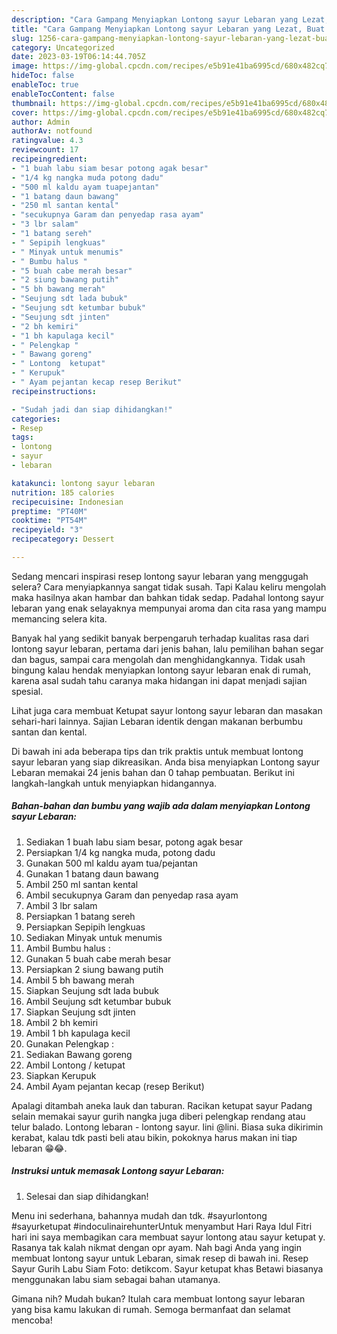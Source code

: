 ```yaml
---
description: "Cara Gampang Menyiapkan Lontong sayur Lebaran yang Lezat, Buat Buka Puasa}"
title: "Cara Gampang Menyiapkan Lontong sayur Lebaran yang Lezat, Buat Buka Puasa}"
slug: 1256-cara-gampang-menyiapkan-lontong-sayur-lebaran-yang-lezat-buat-buka-puasa
category: Uncategorized
date: 2023-03-19T06:14:44.705Z
image: https://img-global.cpcdn.com/recipes/e5b91e41ba6995cd/680x482cq70/lontong-sayur-lebaran-foto-resep-utama.jpg
hideToc: false
enableToc: true
enableTocContent: false
thumbnail: https://img-global.cpcdn.com/recipes/e5b91e41ba6995cd/680x482cq70/lontong-sayur-lebaran-foto-resep-utama.jpg
cover: https://img-global.cpcdn.com/recipes/e5b91e41ba6995cd/680x482cq70/lontong-sayur-lebaran-foto-resep-utama.jpg
author: Admin
authorAv: notfound
ratingvalue: 4.3
reviewcount: 17
recipeingredient:
- "1 buah labu siam besar potong agak besar"
- "1/4 kg nangka muda potong dadu"
- "500 ml kaldu ayam tuapejantan"
- "1 batang daun bawang"
- "250 ml santan kental"
- "secukupnya Garam dan penyedap rasa ayam"
- "3 lbr salam"
- "1 batang sereh"
- " Sepipih lengkuas"
- " Minyak untuk menumis"
- " Bumbu halus "
- "5 buah cabe merah besar"
- "2 siung bawang putih"
- "5 bh bawang merah"
- "Seujung sdt lada bubuk"
- "Seujung sdt ketumbar bubuk"
- "Seujung sdt jinten"
- "2 bh kemiri"
- "1 bh kapulaga kecil"
- " Pelengkap "
- " Bawang goreng"
- " Lontong  ketupat"
- " Kerupuk"
- " Ayam pejantan kecap resep Berikut"
recipeinstructions:

- "Sudah jadi dan siap dihidangkan!"
categories:
- Resep
tags:
- lontong
- sayur
- lebaran

katakunci: lontong sayur lebaran 
nutrition: 185 calories
recipecuisine: Indonesian
preptime: "PT40M"
cooktime: "PT54M"
recipeyield: "3"
recipecategory: Dessert

---
```



Sedang mencari inspirasi resep lontong sayur lebaran yang menggugah selera? Cara menyiapkannya sangat tidak susah. Tapi Kalau keliru mengolah maka hasilnya akan hambar dan bahkan tidak sedap. Padahal lontong sayur lebaran yang enak selayaknya mempunyai aroma dan cita rasa yang mampu memancing selera kita.


Banyak hal yang sedikit banyak berpengaruh terhadap kualitas rasa dari lontong sayur lebaran, pertama dari jenis bahan, lalu pemilihan bahan segar dan bagus, sampai cara mengolah dan menghidangkannya. Tidak usah bingung kalau hendak menyiapkan lontong sayur lebaran enak di rumah, karena asal sudah tahu caranya maka hidangan ini dapat menjadi sajian spesial.

Lihat juga cara membuat Ketupat sayur lontong sayur lebaran dan masakan sehari-hari lainnya. Sajian Lebaran identik dengan makanan berbumbu santan dan kental.


Di bawah ini ada beberapa tips dan trik praktis untuk membuat lontong sayur lebaran yang siap dikreasikan. Anda bisa menyiapkan Lontong sayur Lebaran memakai 24 jenis bahan dan 0 tahap pembuatan. Berikut ini langkah-langkah untuk menyiapkan hidangannya.

<!--inarticleads1-->

##### Bahan-bahan dan bumbu yang wajib ada dalam menyiapkan Lontong sayur Lebaran:

1. Sediakan 1 buah labu siam besar, potong agak besar
1. Persiapkan 1/4 kg nangka muda, potong dadu
1. Gunakan 500 ml kaldu ayam tua/pejantan
1. Gunakan 1 batang daun bawang
1. Ambil 250 ml santan kental
1. Ambil secukupnya Garam dan penyedap rasa ayam
1. Ambil 3 lbr salam
1. Persiapkan 1 batang sereh
1. Persiapkan  Sepipih lengkuas
1. Sediakan  Minyak untuk menumis
1. Ambil  Bumbu halus :
1. Gunakan 5 buah cabe merah besar
1. Persiapkan 2 siung bawang putih
1. Ambil 5 bh bawang merah
1. Siapkan Seujung sdt lada bubuk
1. Ambil Seujung sdt ketumbar bubuk
1. Siapkan Seujung sdt jinten
1. Ambil 2 bh kemiri
1. Ambil 1 bh kapulaga kecil
1. Gunakan  Pelengkap :
1. Sediakan  Bawang goreng
1. Ambil  Lontong / ketupat
1. Siapkan  Kerupuk
1. Ambil  Ayam pejantan kecap (resep Berikut)


Apalagi ditambah aneka lauk dan taburan. Racikan ketupat sayur Padang selain memakai sayur gurih nangka juga diberi pelengkap rendang atau telur balado. Lontong lebaran - lontong sayur. lini @lini. Biasa suka dikirimin kerabat, kalau tdk pasti beli atau bikin, pokoknya harus makan ini tiap lebaran 😁😂. 

<!--inarticleads2-->

##### Instruksi untuk memasak Lontong sayur Lebaran:


1. Selesai dan siap dihidangkan!

Menu ini sederhana, bahannya mudah dan tdk. #sayurlontong #sayurketupat #indoculinairehunterUntuk menyambut Hari Raya Idul Fitri hari ini saya membagikan cara membuat sayur lontong atau sayur ketupat y. Rasanya tak kalah nikmat dengan opr ayam. Nah bagi Anda yang ingin membuat lontong sayur untuk Lebaran, simak resep di bawah ini. Resep Sayur Gurih Labu Siam Foto: detikcom. Sayur ketupat khas Betawi biasanya menggunakan labu siam sebagai bahan utamanya. 

Gimana nih? Mudah bukan? Itulah cara membuat lontong sayur lebaran yang bisa kamu lakukan di rumah. Semoga bermanfaat dan selamat mencoba!
